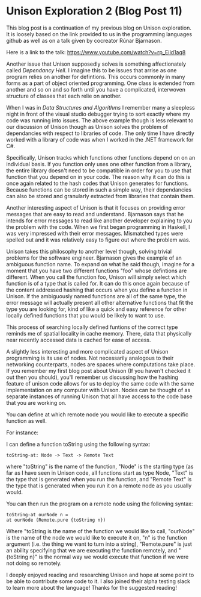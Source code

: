 # Unison Exploration 2 (Blog Post 11)

This blog post is a continuation of my previous blog on Unison exploration. It is loosely based on the link provided to us in the programming languages github as well as on a talk given by cocreator Rúnar Bjarnason. 

Here is a link to the talk: 
https://www.youtube.com/watch?v=rp_Eild1aq8

Another issue that Unison supposedly solves is something affectionately called *Dependancy Hell*. I imagine this to be issues that arrise as one program relies on 
another for defintions. This occurs commonly in many forms as a part of object oriented programming. One class is extended from another and so on and so forth until 
you have a complicated, interwoven structure of classes that each relie on another. 

When I was in *Data Structures and Algorithms* I remember many a sleepless night in front of the visual studio debugger trying to sort exactly where my code was 
running into issues. The above example though is less relevant to our discussion of Unison though as Unison solves the problem of dependancies with respect to 
libraries of code. The only time I have directly worked with a library of code was when I worked in the .NET framework for C#. 

Specifically, Unison tracks which functions other functions depend on on an individual basis. If you function only uses one other function from a library, the 
entire library doesn't need to be compatible in order for you to use that function that you depend on in your code. The reason why it can do this is once again 
related to the hash codes that Unison generates for functions. Because functions can be stored in such a simple way, their dependancies can also be stored and 
granularly extracted from libraries that contain them. 

Another interesting aspect of Unison is that it focuses on providing error messages that are easy to read and understand. Bjarnason says that he intends for 
error messages to read like another developer explaining to you the problem with the code. When we first began programming in Haskell, I was very impressed with 
their error messages. Mismatched types were spelled out and it was relatively easy to figure out where the problem was. 

Unison takes this philosophy to another level though, solving trivial problems for the software engineer. Bjarnason gives the example of an ambiguous function 
name. To expand on what he said though, imagine for a moment that you have two different functions "foo" whose defintions are different. When you call the 
function foo, Unison will simply select which function is of a type that is called for. It can do this once again because of the content addressed hashing that 
occurs when you define a function in Unison. If the ambiguously named functions are all of the same type, the error message will actually present all other 
alternative functions that fit the type you are looking for, kind of like a quick and easy reference for other locally defined functions that you would be likely 
to want to use. 

This process of searching locally defined funtions of the correct type reminds me of spatial locality in cache memory. There, data that physically near recently 
accessed data is cached for ease of access. 

A slightly less interesting and more complicated aspect of Unison programming is its use of nodes. Not necessarily analogous to their networking counterparts, 
nodes are spaces where computations take place. If you remember my first blog post about Unison (If you haven't checked it out then you should), you'll remember 
us discussing how the hashing feature of unison code allows for us to deploy the same code with the same implementation on any computer with Unison. Nodes can be 
thought of as separate instances of running Unison that all have access to the code base that you are working on. 

You can define at which remote node you would like to execute a specific function as well. 

For instance: 

I can define a function toString using the following syntax: 
```
toString-at: Node -> Text -> Remote Text
```
where "toString" is the name of the function, "Node" is the starting type (as far as I have seen in Unison code, all functions start as type Node, "Text" is the 
type that is generated when you run the function, and "Remote Text" is the type that is generated when you run it on a remote node as you usually would. 

You can then run the program on a remote node using the following syntax: 
```
toString-at ourNode n = 
at ourNode (Remote.pure {toString n})
```
Where "toString is the name of the function we would like to call, "ourNode" is the name of the node we would like to execute it on, "n" is the function argument 
(i.e. the thing we want to turn into a string), "Remote.pure" is just an ability specifying that we are executing the function remotely, and "{toString n}" is 
the normal way we would execute that function if we were not doing so remotely. 

I deeply enjoyed reading and researching Unison and hope at some point to be able to contribute some code to it. I also joined their alpha testing slack to learn 
more about the language! Thanks for the suggested reading!






















